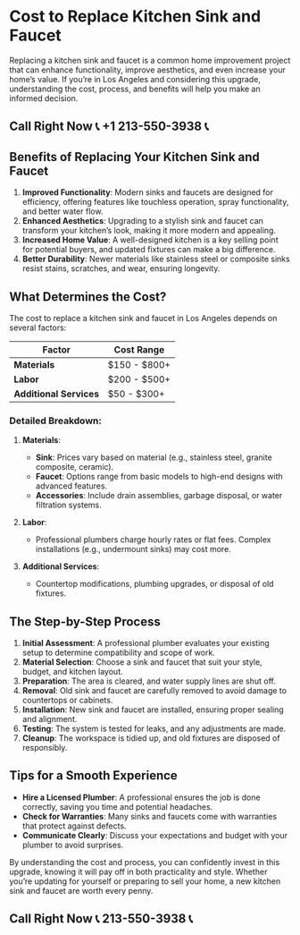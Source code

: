 # Cost to Replace Kitchen Sink and Faucet  

Replacing a kitchen sink and faucet is a common home improvement project that can enhance functionality, improve aesthetics, and even increase your home’s value. If you’re in Los Angeles and considering this upgrade, understanding the cost, process, and benefits will help you make an informed decision.  

## Call Right Now 📞 +1 213-550-3938 📞

## Benefits of Replacing Your Kitchen Sink and Faucet  

1. **Improved Functionality**: Modern sinks and faucets are designed for efficiency, offering features like touchless operation, spray functionality, and better water flow.  
2. **Enhanced Aesthetics**: Upgrading to a stylish sink and faucet can transform your kitchen’s look, making it more modern and appealing.  
3. **Increased Home Value**: A well-designed kitchen is a key selling point for potential buyers, and updated fixtures can make a big difference.  
4. **Better Durability**: Newer materials like stainless steel or composite sinks resist stains, scratches, and wear, ensuring longevity.  

## What Determines the Cost?  

The cost to replace a kitchen sink and faucet in Los Angeles depends on several factors:  

| **Factor**                  | **Cost Range**       |  
|------------------------------|----------------------|  
| **Materials**                | $150 - $800+         |  
| **Labor**                    | $200 - $500+         |  
| **Additional Services**      | $50 - $300+          |  

### Detailed Breakdown:  

1. **Materials**:  
   - **Sink**: Prices vary based on material (e.g., stainless steel, granite composite, ceramic).  
   - **Faucet**: Options range from basic models to high-end designs with advanced features.  
   - **Accessories**: Include drain assemblies, garbage disposal, or water filtration systems.  

2. **Labor**:  
   - Professional plumbers charge hourly rates or flat fees. Complex installations (e.g., undermount sinks) may cost more.  

3. **Additional Services**:  
   - Countertop modifications, plumbing upgrades, or disposal of old fixtures.  

## The Step-by-Step Process  

1. **Initial Assessment**: A professional plumber evaluates your existing setup to determine compatibility and scope of work.  
2. **Material Selection**: Choose a sink and faucet that suit your style, budget, and kitchen layout.  
3. **Preparation**: The area is cleared, and water supply lines are shut off.  
4. **Removal**: Old sink and faucet are carefully removed to avoid damage to countertops or cabinets.  
5. **Installation**: New sink and faucet are installed, ensuring proper sealing and alignment.  
6. **Testing**: The system is tested for leaks, and any adjustments are made.  
7. **Cleanup**: The workspace is tidied up, and old fixtures are disposed of responsibly.  

## Tips for a Smooth Experience  

- **Hire a Licensed Plumber**: A professional ensures the job is done correctly, saving you time and potential headaches.  
- **Check for Warranties**: Many sinks and faucets come with warranties that protect against defects.  
- **Communicate Clearly**: Discuss your expectations and budget with your plumber to avoid surprises.  

By understanding the cost and process, you can confidently invest in this upgrade, knowing it will pay off in both practicality and style. Whether you’re updating for yourself or preparing to sell your home, a new kitchen sink and faucet are worth every penny.
## Call Right Now 📞 213-550-3938 📞